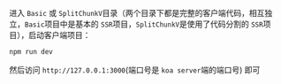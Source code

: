 
进入 `Basic` 或 `SplitChunkV`目录（两个目录下都是完整的客户端代码，相互独立，`Basic`项目中是基本的 `SSR`项目，`SplitChunkV`是使用了代码分割的 `SSR`项目），启动客户端项目：
```js
npm run dev
```

然后访问 `http://127.0.0.1:3000`(端口号是 `koa server`端的端口号) 即可